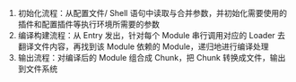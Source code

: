 1. 初始化流程：从配置文件/ Shell 语句中读取与合并参数，并初始化需要使用的插件和配置插件等执行环境所需要的参数
2. 编译构建流程：从 Entry 发出，针对每个 Module 串行调用对应的 Loader 去翻译文件内容，再找到该 Module 依赖的 Module，递归地进行编译处理
3. 输出流程：对编译后的 Module 组合成 Chunk，把 Chunk 转换成文件，输出到文件系统